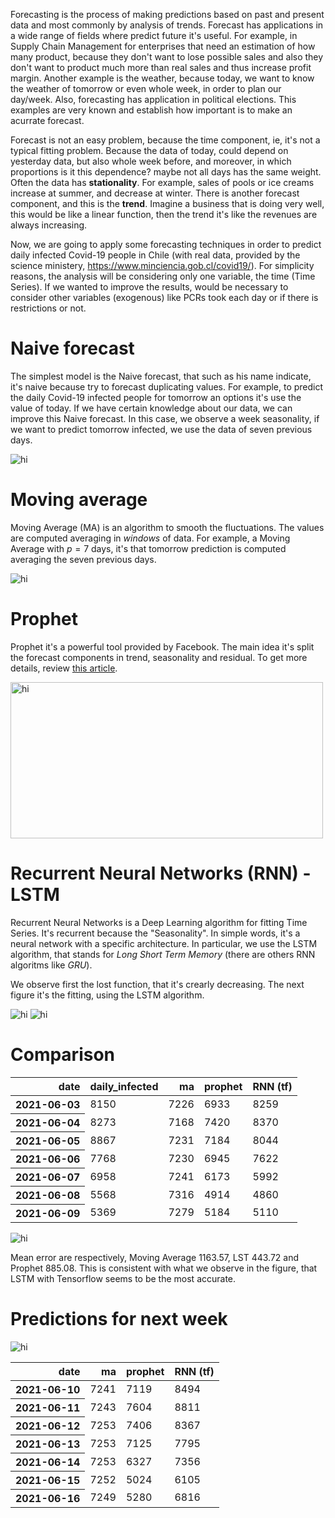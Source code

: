 Forecasting is the process of making predictions based on past and present data and most commonly by analysis of trends.
Forecast has applications in a wide range of fields where predict future it's useful. 
For example, in Supply Chain Management for enterprises that need an estimation of how many product, because they don't want to lose possible sales and also they don't want to product much more than real sales and thus increase profit margin.
Another example is the weather, because today, we want to know the weather of tomorrow or even whole week, in order to plan our day/week.
Also, forecasting has application in political elections. 
This examples are very known and establish how important is to make an acurrate forecast.

Forecast is not an easy problem, because the time component, ie, it's not a typical fitting problem. Because the data of today, could depend on yesterday data, 
but also whole week before, and moreover, in which proportions is it this dependence? maybe not all days has the same weight. 
Often the data has <strong>stationality</strong>. For example, sales of pools or ice creams increase at summer, and decrease at winter.
There is another forecast component, and this is the <strong>trend</strong>. Imagine a business that is doing very well, this would be like a linear function,
then the trend it's like the revenues are always increasing.

Now, we are going to apply some forecasting techniques in order to predict daily infected Covid-19 people in Chile (with real data, provided by the science ministery, https://www.minciencia.gob.cl/covid19/). For simplicity reasons, the analysis will be considering only one variable, the time (Time Series). If we wanted to improve the results, would be necessary to consider other variables (exogenous) like PCRs took each day or if there is restrictions or not. 

<h1> Naive forecast </h1>

The simplest model is the Naive forecast, that such as his name indicate, it's naive because try to forecast duplicating values. 
For example, to predict the daily Covid-19 infected people for tomorrow an options it's use the value of today. 
If we have certain knowledge about our data, we can improve this Naive forecast. In this case, we observe a week seasonality, 
if we want to predict tomorrow infected, we use the data of seven previous days.

<img src="https://raw.githubusercontent.com/RodrigoZelada/RodrigoZelada.github.io/master/images/naive.png" alt="hi" class="inline"/>

<h1> Moving average </h1>

Moving Average (MA) is an algorithm to smooth the fluctuations. The values are computed averaging in <i>windows</i> of data. 
For example, a Moving Average with $p=7$ days, it's that tomorrow prediction is computed averaging the seven previous days.

<img src="https://raw.githubusercontent.com/RodrigoZelada/RodrigoZelada.github.io/master/images/ma.png" alt="hi" class="inline"/>

<h1> Prophet </h1>

Prophet it's a powerful tool provided by Facebook. The main idea it's split the forecast components in trend, seasonality and residual.
To get more details, review <a href="https://peerj.com/preprints/3190.pdf">this article</a>.

<img src="https://raw.githubusercontent.com/RodrigoZelada/RodrigoZelada.github.io/master/images/prophet.png" width="500" height="250" alt="hi" class="inline"/>

<h1> Recurrent Neural Networks (RNN) - LSTM </h1>

Recurrent Neural Networks is a Deep Learning algorithm for fitting Time Series. It's recurrent because the "Seasonality".
In simple words, it's a neural network with a specific architecture. In particular, we use the LSTM algorithm, that stands for
<i>Long Short Term Memory</i> (there are others RNN algoritms like <i>GRU</i>).

We observe first the lost function, that it's crearly decreasing. The next figure it's the fitting, using the LSTM algorithm.

<img src="https://raw.githubusercontent.com/RodrigoZelada/RodrigoZelada.github.io/master/images/loss_function.png" alt="hi" class="inline"/>

<img src="https://raw.githubusercontent.com/RodrigoZelada/RodrigoZelada.github.io/master/images/tensorflow.png" alt="hi" class="inline"/>

<h1> Comparison </h1>

<table>
  <thead>
    <tr style="text-align: right;">
      <th>date</th>
      <th>daily_infected</th>
      <th>ma</th>
      <th>prophet</th>
      <th>RNN (tf)</th>
    </tr>
  </thead>
  <tbody>
    <tr>
      <th>2021-06-03</th>
      <td>8150</td>
      <td>7226</td>
      <td>6933</td>
      <td>8259</td>
    </tr>
    <tr>
      <th>2021-06-04</th>
      <td>8273</td>
      <td>7168</td>
      <td>7420</td>
      <td>8370</td>
    </tr>
    <tr>
      <th>2021-06-05</th>
      <td>8867</td>
      <td>7231</td>
      <td>7184</td>
      <td>8044</td>
    </tr>
    <tr>
      <th>2021-06-06</th>
      <td>7768</td>
      <td>7230</td>
      <td>6945</td>
      <td>7622</td>
    </tr>
    <tr>
      <th>2021-06-07</th>
      <td>6958</td>
      <td>7241</td>
      <td>6173</td>
      <td>5992</td>
    </tr>
    <tr>
      <th>2021-06-08</th>
      <td>5568</td>
      <td>7316</td>
      <td>4914</td>
      <td>4860</td>
    </tr>
    <tr>
      <th>2021-06-09</th>
      <td>5369</td>
      <td>7279</td>
      <td>5184</td>
      <td>5110</td>
    </tr>
   </tbody>
</table>


<img src="https://raw.githubusercontent.com/RodrigoZelada/RodrigoZelada.github.io/master/images/test.png" alt="hi" class="inline"/>

Mean error are respectively, Moving Average 1163.57, LST 443.72 and Prophet 885.08. This is consistent with what we observe in the figure, that LSTM with Tensorflow seems to be the most accurate.

<h1> Predictions for next week </h1>

<img src="https://raw.githubusercontent.com/RodrigoZelada/RodrigoZelada.github.io/master/images/predictions.png" alt="hi" class="inline"/>

<table>
  <thead>
    <tr style="text-align: right;">
      <th>date</th>
      <th>ma</th>
      <th>prophet</th>
      <th>RNN (tf)</th>
    </tr>
  </thead>
  <tbody>
    <tr>
      <th>2021-06-10</th>
      <td>7241</td>
      <td>7119</td>
      <td>8494</td>
    </tr>
    <tr>
      <th>2021-06-11</th>
      <td>7243</td>
      <td>7604</td>
      <td>8811</td>
    </tr>
    <tr>
      <th>2021-06-12</th>
      <td>7253</td>
      <td>7406</td>
      <td>8367</td>
    </tr>
    <tr>
      <th>2021-06-13</th>
      <td>7253</td>
      <td>7125</td>
      <td>7795</td>
    </tr>
    <tr>
      <th>2021-06-14</th>
      <td>7253</td>
      <td>6327</td>
      <td>7356</td>
    </tr>
    <tr>
      <th>2021-06-15</th>
      <td>7252</td>
      <td>5024</td>
      <td>6105</td>
    </tr>
    <tr>
      <th>2021-06-16</th>
      <td>7249</td>
      <td>5280</td>
      <td>6816</td>
    </tr>
  </tbody>
</table>
